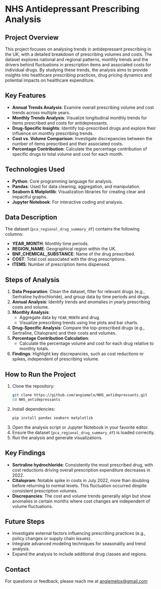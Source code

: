 # NHS Antidepressant Prescribing Analysis

## Project Overview
This project focuses on analysing trends in antidepressant prescribing in the UK, with a detailed breakdown of prescribing volumes and costs. The dataset explores national and regional patterns, monthly trends and the drivers behind fluctuations in prescription items and associated costs for individual drugs. By studying these trends, the analysis aims to provide insights into healthcare prescribing practices, drug pricing dynamics and potential impacts on healthcare expenditure.

## Key Features
- **Annual Trends Analysis**: Examine overall prescribing volume and cost trends across multiple years.
- **Monthly Trends Analysis**: Visualize longitudinal monthly trends for items prescribed and costs for antidepressants.
- **Drug-Specific Insights**: Identify top-prescribed drugs and explore their influence on monthly prescribing trends.
- **Cost vs. Volume Comparison**: Investigate discrepancies between the number of items prescribed and their associated costs.
- **Percentage Contribution**: Calculate the percentage contribution of specific drugs to total volume and cost for each month.

## Technologies Used
- **Python**: Core programming language for analysis.
- **Pandas**: Used for data cleaning, aggregation, and manipulation.
- **Seaborn & Matplotlib**: Visualization libraries for creating clear and impactful graphs.
- **Jupyter Notebook**: For interactive coding and analysis.

## Data Description
The dataset (`pca_regional_drug_summary_df`) contains the following columns:
- **YEAR_MONTH**: Monthly time periods.
- **REGION_NAME**: Geographical region within the UK.
- **BNF_CHEMICAL_SUBSTANCE**: Name of the drug prescribed.
- **COST**: Total cost associated with the drug prescriptions.
- **ITEMS**: Number of prescription items dispensed.

## Steps of Analysis
1. **Data Preparation**: Clean the dataset, filter for relevant drugs (e.g., Sertraline hydrochloride), and group data by time periods and drugs.
2. **Annual Analysis**: Identify trends and anomalies in yearly prescribing costs and volume.
3. **Monthly Analysis**:
   - Aggregate data by `YEAR_MONTH` and drug.
   - Visualize prescribing trends using line plots and bar charts.
4. **Drug-Specific Analysis**: Compare the top-prescribed drugs (e.g., Sertraline, Citalopram) and their costs and volumes.
5. **Percentage Contribution Calculation**:
   - Calculate the percentage volume and cost for each drug relative to monthly totals.
6. **Findings**: Highlight key discrepancies, such as cost reductions or spikes, independent of prescribing volume.

## How to Run the Project
1. Clone the repository:
   ```bash
   git clone https://github.com/angiemelo/NHS_antidepressants.git
   cd NHS_antidepressants
   ```
2. Install dependencies:
   ```bash
   pip install pandas seaborn matplotlib
   ```
3. Open the analysis script or Jupyter Notebook in your favorite editor.
4. Ensure the dataset (`pca_regional_drug_summary_df`) is loaded correctly.
5. Run the analysis and generate visualizations.

## Key Findings
- **Sertraline hydrochloride**: Consistently the most prescribed drug, with cost reductions driving overall prescription expenditure decreases in 2022.
- **Citalopram**: Notable spike in costs in July 2022, more than doubling before returning to normal levels. This fluctuation occurred despite consistent prescription volumes.
- **Discrepancies**: The cost and volume trends generally align but show anomalies in certain months where cost changes are independent of volume fluctuations.

## Future Steps
- Investigate external factors influencing prescribing practices (e.g., policy changes or supply chain issues).
- Integrate advanced modeling techniques for seasonality and trend analysis.
- Expand the analysis to include additional drug classes and regions.

## Contact
For questions or feedback, please reach me at angiemelox@gmail.com
